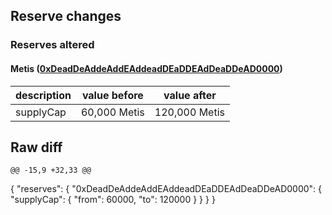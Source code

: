## Reserve changes

### Reserves altered

#### Metis ([0xDeadDeAddeAddEAddeadDEaDDEAdDeaDDeAD0000](https://andromeda-explorer.metis.io/address/0xDeadDeAddeAddEAddeadDEaDDEAdDeaDDeAD0000))

| description | value before | value after |
| --- | --- | --- |
| supplyCap | 60,000 Metis | 120,000 Metis |


## Raw diff
	@@ -15,9 +32,33 @@
{
  "reserves": {
    "0xDeadDeAddeAddEAddeadDEaDDEAdDeaDDeAD0000": {
      "supplyCap": {
        "from": 60000,
        "to": 120000
      }
    }
  }
}
```